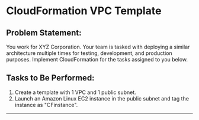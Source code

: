 # CloudFormation VPC Template

## Problem Statement:
You work for XYZ Corporation. Your team is tasked with deploying a similar architecture multiple times for testing, development, and production purposes. Implement CloudFormation for the tasks assigned to you below.

## Tasks to Be Performed:
1. Create a template with 1 VPC and 1 public subnet.
2. Launch an Amazon Linux EC2 instance in the public subnet and tag the instance as "CFinstance".
---
